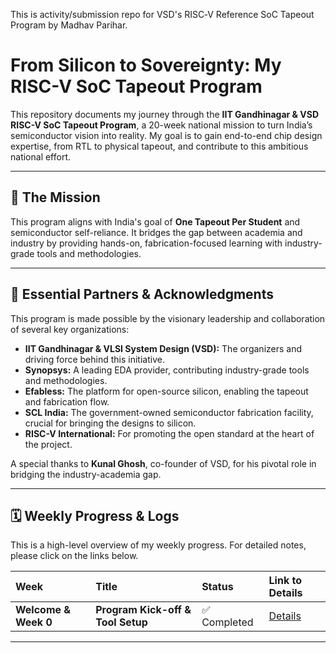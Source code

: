 
This is activity/submission repo for VSD's RISC‑V Reference SoC Tapeout Program by Madhav Parihar.

# From Silicon to Sovereignty: My RISC-V SoC Tapeout Program

This repository documents my journey through the **IIT Gandhinagar & VSD RISC-V SoC Tapeout Program**, a 20-week national mission to turn India’s semiconductor vision into reality. My goal is to gain end-to-end chip design expertise, from RTL to physical tapeout, and contribute to this ambitious national effort.

---

## 🚀 The Mission

This program aligns with India's goal of **One Tapeout Per Student** and semiconductor self-reliance. It bridges the gap between academia and industry by providing hands-on, fabrication-focused learning with industry-grade tools and methodologies.

---

## 🙏 Essential Partners & Acknowledgments

This program is made possible by the visionary leadership and collaboration of several key organizations:

* **IIT Gandhinagar & VLSI System Design (VSD):** The organizers and driving force behind this initiative.
* **Synopsys:** A leading EDA provider, contributing industry-grade tools and methodologies.
* **Efabless:** The platform for open-source silicon, enabling the tapeout and fabrication flow.
* **SCL India:** The government-owned semiconductor fabrication facility, crucial for bringing the designs to silicon.
* **RISC-V International:** For promoting the open standard at the heart of the project.

A special thanks to **Kunal Ghosh**, co-founder of VSD, for his pivotal role in bridging the industry-academia gap.

---

## 🗓️ Weekly Progress & Logs

This is a high-level overview of my weekly progress. For detailed notes, please click on the links below.

| Week | Title | Status | Link to Details |
| :--- | :--- | :--- | :--- |
| **Welcome & Week 0** | **Program Kick-off & Tool Setup** | ✅ Completed | [Details](https://github.com/NeoSemiDen/MP-VSD-RV-SoC-TO-P/Week_0/README.md) |

---

